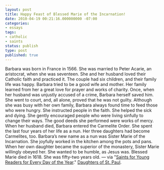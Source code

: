 ```yaml
---
layout: post
title: Happy Feast of Blessed Marie of the Incarnation!
date: 2010-04-19 00:21:16.000000000 -07:00
categories:
- essays
tags:
- catholic
- saints
status: publish
type: post
published: true
---
```

Barbara was born in France in 1566. She was married to Peter Acarie, an aristocrat, when she was seventeen. She and her husband loved their Catholic faith and practiced it. The couple had six children, and their family life was happy. Barbara tried to be a good wife and mother. Her family learned from her a great love for prayer and works of charity. Once, when her husband was unjustly accused of a crime, Barbara herself saved him. She went to court, and, all alone, proved that he was not guilty. Although she was busy with her own family, Barbara always found time to feed those who were hungry. She instructed people in the faith. She helped the sick and dying. She gently encouraged people who were living sinfully to change their ways. The good deeds she performed were works of mercy. When her husband died, Barbara entered the Carmelite Order. She spent the last four years of her life as a nun. Her three daughters had become Carmelites, too. Barbara’s new name as a nun was Sister Marie of the Incarnation. She joyfully worked in the kitchen among the pots and pans. When her own daughter became the superior of the monastery, Sister Marie willingly obeyed her. She wanted to be humble, as Jesus was. Blessed Marie died in 1618. She was fifty-two years old.
&mdash; via "[Saints for Young Readers for Every Day of the Year](http://jclubcatholic.org/stories/saints_april.php#18)." [Daughters of St. Paul](http://www.daughtersofstpaul.com/).
